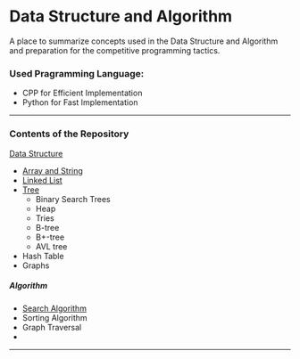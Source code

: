 # Data Structure and Algorithm
A place to summarize concepts used in the Data Structure and Algorithm and preparation for the competitive programming tactics.
### Used Pragramming Language: 
- CPP for Efficient Implementation
- Python for Fast Implementation
***

### Contents of the Repository
[Data Structure](https://github.com/JoohanJin/DSA/tree/main/data_structure)
- [Array and String](https://github.com/JoohanJin/DSA/tree/main/data_structure/array_and_string)
- [Linked List](https://github.com/JoohanJin/DSA/tree/main/data_structure/linkedList)
- [Tree](https://github.com/JoohanJin/DSA/tree/main/data_structure/tree)
    - Binary Search Trees
    - Heap
    - Tries
    - B-tree
    - B+-tree
    - AVL tree
- Hash Table
- Graphs

##### Algorithm
- [Search Algorithm](https://github.com/JoohanJin/DSA/tree/main/algorithm/search_algorithm)
- Sorting Algorithm
- Graph Traversal
- 
***
